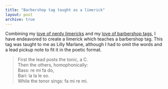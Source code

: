 ```yaml
---
title: "Barbershop tag taught as a limerick"
layout: post
archive: true
---
```


Combining my [love of nerdy limericks](/blog/music-nerd-limericks/) and my [love of barbershop tags](http://blog.classicalcode.com/category/music/barbershop/), I have endeavored to create a limerick which teaches a barbershop tag. This tag was taught to me as Lilly Marlane, although I had to omit the words and a lead pickup note to fit it in the poetic format.

> First the lead posts the tonic, a C.  
> Then the others, homophonically:  
> Bass: re mi fa do,  
> Bari: la la le so.  
> While the tenor sings: fa mi re mi.
